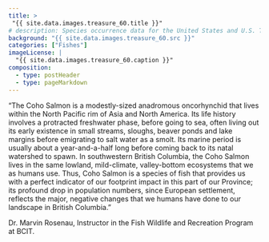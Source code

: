 ```yaml
---
title: >
 "{{ site.data.images.treasure_60.title }}"
# description: Species occurrence data for the United States and U.S. Territories.
background: "{{ site.data.images.treasure_60.src }}"
categories: ["Fishes"]
imageLicense: |
  "{{ site.data.images.treasure_60.caption }}"
composition:
  - type: postHeader
  - type: pageMarkdown
---
```


“The Coho Salmon is a modestly-sized anadromous oncorhynchid that lives within the North Pacific rim of Asia and North America. Its life history involves a protracted freshwater phase, before going to sea, often living out its early existence in small streams, sloughs, beaver ponds and lake margins before emigrating to salt water as a smolt. Its marine period is usually about a year-and-a-half long before coming back to its natal watershed to spawn. In southwestern British Columbia, the Coho Salmon lives in the same lowland, mild-climate, valley-bottom ecosystems that we as humans use. Thus, Coho Salmon is a species of fish that provides us with a perfect indicator of our footprint impact in this part of our Province; its profound drop in population numbers, since European settlement, reflects the major, negative changes that we humans have done to our landscape in British Columbia.”

Dr. Marvin Rosenau, Instructor in the Fish Wildlife and Recreation Program at BCIT.